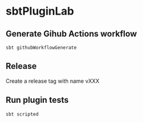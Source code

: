 # sbtPluginLab

## Generate Gihub Actions workflow
```shell
sbt githubWorkflowGenerate
```

## Release
Create a release tag with name vXXX

## Run plugin tests
```shell
sbt scripted
```